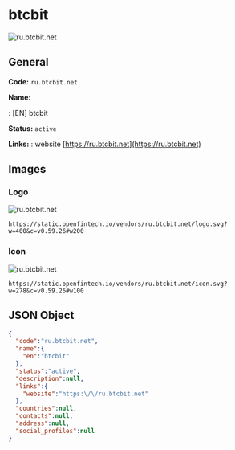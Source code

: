 
# btcbit 
![ru.btcbit.net](https://static.openfintech.io/vendors/ru.btcbit.net/logo.svg?w=400&c=v0.59.26#w200)  

## General 
 
**Code:** `ru.btcbit.net` 
 
**Name:** 
 
:	[EN] btcbit 
 
**Status:** `active` 
 
**Links:** 
: website [https://ru.btcbit.net](https://ru.btcbit.net) 
 

## Images 

### Logo 
 
![ru.btcbit.net](https://static.openfintech.io/vendors/ru.btcbit.net/logo.svg?w=400&c=v0.59.26#w200)  

```
https://static.openfintech.io/vendors/ru.btcbit.net/logo.svg?w=400&c=v0.59.26#w200
```  

### Icon 
 
![ru.btcbit.net](https://static.openfintech.io/vendors/ru.btcbit.net/icon.svg?w=278&c=v0.59.26#w100)  

```
https://static.openfintech.io/vendors/ru.btcbit.net/icon.svg?w=278&c=v0.59.26#w100
```  

## JSON Object 

```json
{
  "code":"ru.btcbit.net",
  "name":{
    "en":"btcbit"
  },
  "status":"active",
  "description":null,
  "links":{
    "website":"https:\/\/ru.btcbit.net"
  },
  "countries":null,
  "contacts":null,
  "address":null,
  "social_profiles":null
}
```  
